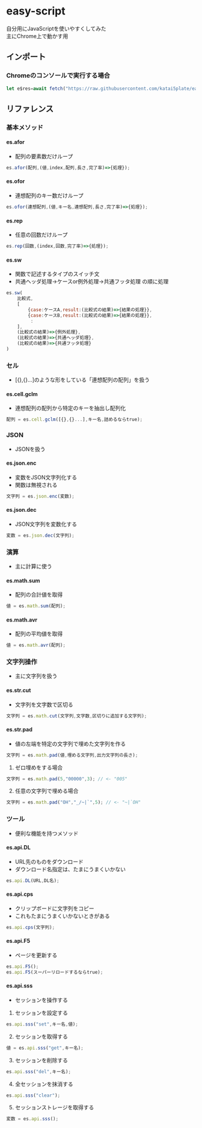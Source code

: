 # easy-script
自分用にJavaScriptを使いやすくしてみた<br>
主にChrome上で動かす用

## インポート
### Chromeのコンソールで実行する場合
```js
let e$res=await fetch("https://raw.githubusercontent.com/katai5plate/easy-script/master/es.js"),e$scr=await e$res.text(),e$clip={};eval("e$clip="+e$scr);const es=e$clip;
```

## リファレンス
### 基本メソッド
#### es.afor
- 配列の要素数だけループ
```js
es.afor(配列,(値,index,配列,長さ,完了率)=>{処理});
```
#### es.ofor
- 連想配列のキー数だけループ
```js
es.ofor(連想配列,(値,キー名,連想配列,長さ,完了率)=>{処理});
```

#### es.rep
- 任意の回数だけループ
```js
es.rep(回数,(index,回数,完了率)=>{処理});
```

#### es.sw
- 関数で記述するタイプのスイッチ文
- 共通ヘッダ処理->ケースor例外処理->共通フッタ処理 の順に処理
```js
es.sw(
    比較式,
    [
        {case:ケースA,result:(比較式の結果)=>{結果の処理}},
        {case:ケースB,result:(比較式の結果)=>{結果の処理}},
         :
    ],
    (比較式の結果)=>{例外処理},
    (比較式の結果)=>{共通ヘッダ処理},
    (比較式の結果)=>{共通フッタ処理}
)
```

### セル
- [{},{}...]のような形をしている「連想配列の配列」を扱う
#### es.cell.gclm
- 連想配列の配列から特定のキーを抽出し配列化
```js
配列 = es.cell.gclm([{},{}...],キー名,詰めるならtrue);
```

### JSON
- JSONを扱う
#### es.json.enc
- 変数をJSON文字列化する
- 関数は無視される
```js
文字列 = es.json.enc(変数);
```

#### es.json.dec
- JSON文字列を変数化する
```js
変数 = es.json.dec(文字列);
```

### 演算
- 主に計算に使う
#### es.math.sum
- 配列の合計値を取得
```js
値 = es.math.sum(配列);
```

#### es.math.avr
- 配列の平均値を取得
```js
値 = es.math.avr(配列);
```

### 文字列操作
- 主に文字列を扱う
#### es.str.cut
- 文字列を文字数で区切る
```js
文字列 = es.math.cut(文字列,文字数,区切りに追加する文字列);
```

#### es.str.pad
- 値の左端を特定の文字列で埋めた文字列を作る
```js
文字列 = es.math.pad(値,埋める文字列,出力文字列の長さ);
```
1. ゼロ埋めをする場合
```js
文字列 = es.math.pad(5,"00000",3); // <- "005"
```
2. 任意の文字列で埋める場合
```js
文字列 = es.math.pad("OH","_/~|`",5); // <- "~|`OH"
```

### ツール
- 便利な機能を持つメソッド
#### es.api.DL
- URL先のものをダウンロード
- ダウンロード名指定は、たまにうまくいかない
```js
es.api.DL(URL,DL名);
```

#### es.api.cps
- クリップボードに文字列をコピー
- これもたまにうまくいかないときがある
```js
es.api.cps(文字列);
```

#### es.api.F5
- ページを更新する
```js
es.api.F5();
es.api.F5(スーパーリロードするならtrue);
```

#### es.api.sss
- セッションを操作する
1. セッションを設定する
```js
es.api.sss("set",キー名,値);
```
2. セッションを取得する
```js
値 = es.api.sss("get",キー名);
```
3. セッションを削除する
```js
es.api.sss("del",キー名);
```
4. 全セッションを抹消する
```js
es.api.sss("clear");
```
5. セッションストレージを取得する
```js
変数 = es.api.sss();
```

